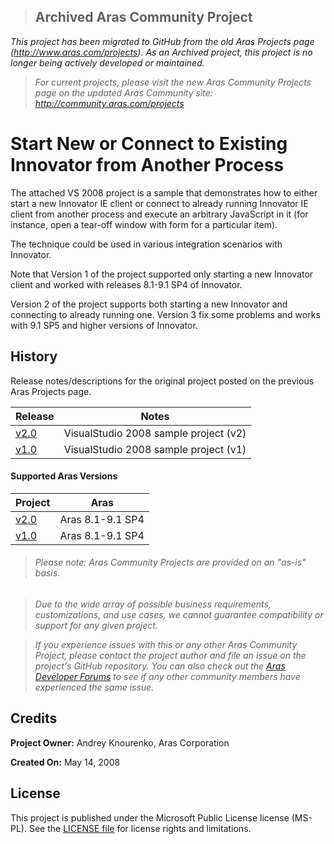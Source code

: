 >## Archived Aras Community Project
*This project has been migrated to GitHub from the old Aras Projects page (http://www.aras.com/projects). As an Archived project, this project is no longer being actively developed or maintained.*

>*For current projects, please visit the new Aras Community Projects page on the updated Aras Community site: http://community.aras.com/projects*

# Start New or Connect to Existing Innovator from Another Process

The attached VS 2008 project is a sample that demonstrates how to either start a new Innovator IE client or connect to already running Innovator IE client from another process and execute an arbitrary JavaScript in it (for instance, open a tear-off window with form for a particular item).

The technique could be used in various integration scenarios with Innovator.

Note that Version 1 of the project supported only starting a new Innovator client and worked with releases 8.1-9.1 SP4 of Innovator.

Version 2 of the project supports both starting a new Innovator and connecting to already running one. Version 3 fix some problems and works with 9.1 SP5 and higher versions of Innovator.

## History

Release notes/descriptions for the original project posted on the previous Aras Projects page.

Release | Notes
--------|--------
[v2.0](https://github.com/ArasLabs/connect-to-innovator-proc/releases/tag/v2.0) | VisualStudio 2008 sample project (v2)
[v1.0](https://github.com/ArasLabs/connect-to-innovator-proc/releases/tag/v1.0) | VisualStudio 2008 sample project (v1)

#### Supported Aras Versions

Project | Aras
--------|------
[v2.0](https://github.com/ArasLabs/connect-to-innovator-proc/releases/tag/v2.0) | Aras 8.1-9.1 SP4
[v1.0](https://github.com/ArasLabs/connect-to-innovator-proc/releases/tag/v1.0) | Aras 8.1-9.1 SP4

> ###### *Please note: Aras Community Projects are provided on an "as-is" basis.*

>*Due to the wide array of possible business requirements, customizations, and use cases, we cannot guarantee compatibility or support for any given project.*

>*If you experience issues with this or any other Aras Community Project, please contact the project author and file an issue on the project's GitHub repository. You can also check out the [Aras Developer Forums](http://community.aras.com/forums/) to see if any other community members have experienced the same issue.*

## Credits

**Project Owner:** Andrey Knourenko, Aras Corporation

**Created On:** May 14, 2008

## License

This project is published under the Microsoft Public License license (MS-PL). See the [LICENSE file](./LICENSE.md) for license rights and limitations.
